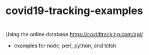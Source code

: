 # covid19-tracking-examples
#
Using the online database https://covidtracking.com/api/

* examples for node, perl, python, and tclsh
